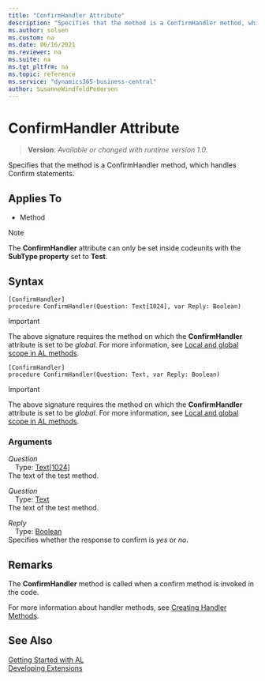 ```yaml
---
title: "ConfirmHandler Attribute"
description: "Specifies that the method is a ConfirmHandler method, which handles Confirm statements."
ms.author: solsen
ms.custom: na
ms.date: 06/16/2021
ms.reviewer: na
ms.suite: na
ms.tgt_pltfrm: na
ms.topic: reference
ms.service: "dynamics365-business-central"
author: SusanneWindfeldPedersen
---
```

[//]: # (START>DO_NOT_EDIT)
[//]: # (IMPORTANT:Do not edit any of the content between here and the END>DO_NOT_EDIT.)
[//]: # (Any modifications should be made in the .xml files in the ModernDev repo.)

# ConfirmHandler Attribute
> **Version**: _Available or changed with runtime version 1.0._

Specifies that the method is a ConfirmHandler method, which handles Confirm statements.


## Applies To

- Method

> [!NOTE]
> The **ConfirmHandler** attribute can only be set inside codeunits with the **SubType property** set to **Test**.

## Syntax

```
[ConfirmHandler]
procedure ConfirmHandler(Question: Text[1024], var Reply: Boolean)
```
> [!IMPORTANT]
> The above signature requires the method on which the **ConfirmHandler** attribute is set to be *global*. For more information, see [Local and global scope in AL methods](../devenv-al-methods.md%23local-and-global-scope).
```
[ConfirmHandler]
procedure ConfirmHandler(Question: Text, var Reply: Boolean)
```
> [!IMPORTANT]
> The above signature requires the method on which the **ConfirmHandler** attribute is set to be *global*. For more information, see [Local and global scope in AL methods](../devenv-al-methods.md%23local-and-global-scope).

### Arguments
*Question*  
&emsp;Type: [Text[1024]](../methods-auto/text/text-data-type.md)  
The text of the test method.  

*Question*  
&emsp;Type: [Text](../methods-auto/text/text-data-type.md)  
The text of the test method.  

*Reply*  
&emsp;Type: [Boolean](../methods-auto/boolean/boolean-data-type.md)  
Specifies whether the response to confirm is *yes* or *no*.  

[//]: # (IMPORTANT: END>DO_NOT_EDIT)

## Remarks

The **ConfirmHandler** method is called when a confirm method is invoked in the code.

For more information about handler methods, see [Creating Handler Methods](../devenv-creating-handler-methods.md).

## See Also  
[Getting Started with AL](../devenv-get-started.md)  
[Developing Extensions](../devenv-dev-overview.md)  